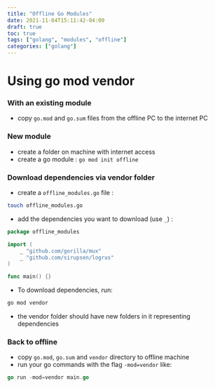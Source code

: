 ```yaml
---
title: "Offline Go Modules"
date: 2021-11-04T15:11:42-04:00
draft: true
toc: true
tags: ["golang", "modules", "offline"]
categories: ["golang"]
---
```


# Using go mod vendor

### With an existing module

- copy `go.mod` and `go.sum` files from the offline PC to the internet PC

### New module

- create a folder on machine with internet access
- create a go module : `go mod init offline` 

### Download dependencies via vendor folder

- create a `offline_modules.go` file :

```bash
touch offline_modules.go
```

- add the dependencies you want to download (use `_`) :

```go
package offline_modules

import (
	_ "github.com/gorilla/mux"
	_ "github.com/sirupsen/logrus"
)

func main() {}
```

- To download dependencies, run: 
 ```bash
 go mod vendor
 ```

- the vendor folder should have new folders in it representing dependencies

### Back to offline

- copy `go.mod`, `go.sum` and `vendor` directory to offline machine
- run your go commands with the flag `-mod=vendor` like:
```go
go run -mod=vendor main.go
 ```

